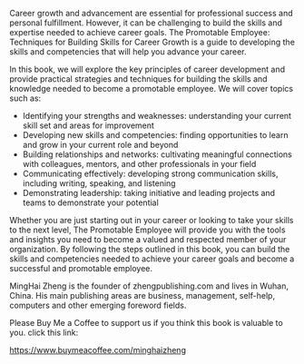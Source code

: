 
Career growth and advancement are essential for professional success and personal fulfillment. However, it can be challenging to build the skills and expertise needed to achieve career goals. The Promotable Employee: Techniques for Building Skills for Career Growth is a guide to developing the skills and competencies that will help you advance your career.

In this book, we will explore the key principles of career development and provide practical strategies and techniques for building the skills and knowledge needed to become a promotable employee. We will cover topics such as:

* Identifying your strengths and weaknesses: understanding your current skill set and areas for improvement
* Developing new skills and competencies: finding opportunities to learn and grow in your current role and beyond
* Building relationships and networks: cultivating meaningful connections with colleagues, mentors, and other professionals in your field
* Communicating effectively: developing strong communication skills, including writing, speaking, and listening
* Demonstrating leadership: taking initiative and leading projects and teams to demonstrate your potential

Whether you are just starting out in your career or looking to take your skills to the next level, The Promotable Employee will provide you with the tools and insights you need to become a valued and respected member of your organization. By following the steps outlined in this book, you can build the skills and competencies needed to achieve your career goals and become a successful and promotable employee.

MingHai Zheng is the founder of zhengpublishing.com and lives in Wuhan, China. His main publishing areas are business, management, self-help, computers and other emerging foreword fields.

Please Buy Me a Coffee to support us if you think this book is valuable to you. click this link:

https://www.buymeacoffee.com/minghaizheng
